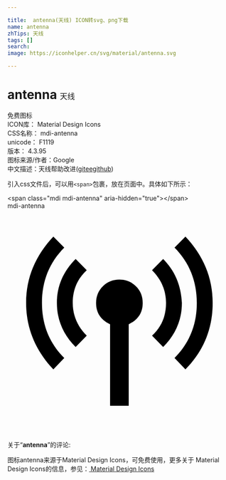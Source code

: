```yaml
---

title:  antenna(天线) ICON转svg、png下载
name: antenna
zhTips: 天线
tags: []
search: 
image: https://iconhelper.cn/svg/material/antenna.svg

---
```


# antenna  <small style="font-size: 60%;font-weight: 100">天线</small>


<div class="detail-page">
<p>
<span><span class="badge-success badge">免费图标</span> </span>
<br/>
<span>
ICON库：
<span class="badge-secondary badge">Material Design Icons</span> 
</span>
<br/>
<span>
CSS名称：
<span class="badge-secondary badge">mdi-antenna</span> 
</span>
<br/>
<span>
unicode：
<span class="badge-secondary badge">F1119</span> 
<copy-btn content='F1119' btn-title=""></copy-btn>
<copy-btn :content='String.fromCodePoint(parseInt("F1119", 16))' btn-title="复制U"></copy-btn>
</span>
<br/>
<span>
版本：
<span class="badge-secondary badge">4.3.95</span> 
</span>
<br/>
<span>图标来源/作者：<span class="badge-light badge">Google</span></span> 
<br/>
<span class="zh-detail">中文描述：<span class="badge-primary badge">天线</span><span class="help-link"><span>帮助改进</span>(<a href="https://gitee.com/liuwave/icon-helper/edit/master/json/material/antenna.json" target="_blank" rel="noopener noreferrer">gitee</a><a href="https://github.com/liuwave/icon-helper/edit/master/json/material/antenna.json" target="_blank" rel="noopener noreferrer">github</a></span>)</span><br/>
</p>
</div>
<div class="alert alert-dark">
  <i class="mdi mdi-antenna mdi-48px"></i>
  <i class="mdi mdi-antenna mdi-36px"></i>
  <i class="mdi mdi-antenna mdi-24px"></i>
  <i class="mdi mdi-antenna mdi-18px"></i>
</div>
<div>
  <p>引入css文件后，可以用<code>&lt;span&gt;</code>包裹，放在页面中。具体如下所示：    
  </p>
  <div class="alert alert-primary" style="font-size: 14px">
    &lt;span class="mdi mdi-antenna" aria-hidden="true"&gt;&lt;/span&gt;
    <copy-btn content='<span class="mdi mdi-antenna" aria-hidden="true"></span>'></copy-btn>
  </div>
  <div class="alert alert-secondary">
    <i class="mdi mdi-antenna"
    style="font-size: 24px"
    aria-hidden="true"></i> mdi-antenna
    <copy-btn content="mdi-antenna" btn-title="复制图标名称"></copy-btn>
  </div>
</div>
<div id="svg" class="svg-wrap">
<svg xmlns="http://www.w3.org/2000/svg" viewBox="0 0 24 24"><path d="M12 7.5C12.69 7.5 13.27 7.73 13.76 8.2S14.5 9.27 14.5 10C14.5 11.05 14 11.81 13 12.28V21H11V12.28C10 11.81 9.5 11.05 9.5 10C9.5 9.27 9.76 8.67 10.24 8.2S11.31 7.5 12 7.5M16.69 5.3C17.94 6.55 18.61 8.11 18.7 10C18.7 11.8 18.03 13.38 16.69 14.72L15.5 13.5C16.5 12.59 17 11.42 17 10C17 8.67 16.5 7.5 15.5 6.5L16.69 5.3M6.09 4.08C4.5 5.67 3.7 7.64 3.7 10S4.5 14.3 6.09 15.89L4.92 17.11C3 15.08 2 12.7 2 10C2 7.3 3 4.94 4.92 2.91L6.09 4.08M19.08 2.91C21 4.94 22 7.3 22 10C22 12.8 21 15.17 19.08 17.11L17.91 15.89C19.5 14.3 20.3 12.33 20.3 10S19.5 5.67 17.91 4.08L19.08 2.91M7.31 5.3L8.5 6.5C7.5 7.42 7 8.58 7 10C7 11.33 7.5 12.5 8.5 13.5L7.31 14.72C5.97 13.38 5.3 11.8 5.3 10C5.3 8.2 5.97 6.64 7.31 5.3Z" /></svg>
</div>
<detail full-name='mdi-antenna'></detail>
<div class="icon-detail__container">
<p>关于“<b>antenna</b>”的评论:</p>
</div>
<Vssue title="关于“antenna”的评论" />    
<div><p>图标antenna来源于Material Design Icons，可免费使用，更多关于 Material Design Icons的信息，参见：<a target="_blank" href="https://iconhelper.cn/material.html"> Material Design Icons</a>
</p></div>
